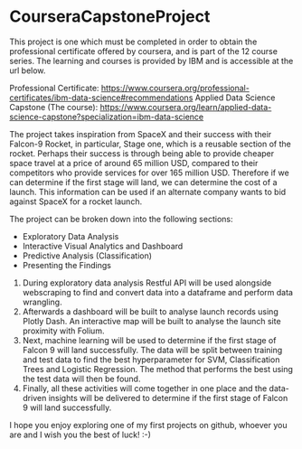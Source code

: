# CourseraCapstoneProject

This project is one which must be completed in order to obtain the professional certificate offered by coursera, and is part of the 12 course series.
The learning and courses is provided by IBM and is accessible at the url below.

Professional Certificate: https://www.coursera.org/professional-certificates/ibm-data-science#recommendations
Applied Data Science Capstone (The course): https://www.coursera.org/learn/applied-data-science-capstone?specialization=ibm-data-science

The project takes inspiration from SpaceX and their success with their Falcon-9 Rocket, in particular, Stage one, which is a reusable section of the rocket.
Perhaps their success is through being able to provide cheaper space travel at a price of around 65 million USD, compared to their competitors who provide services
for over 165 million USD. Therefore if we can determine if the first stage will land, we can determine the cost of a launch. This information can be used if an alternate company wants to bid against SpaceX for a rocket launch.

The project can be broken down into the following sections:
- Exploratory Data Analysis
- Interactive Visual Analytics and Dashboard
- Predictive Analysis (Classification)
- Presenting the Findings

1. During exploratory data analysis Restful API will be used alongside webscraping to find and convert data into a dataframe and perform data wrangling.
2. Afterwards a dashboard will be built to analyse launch records using Plotly Dash. An interactive map will be built to analyse the launch site proximity with Folium.
3. Next, machine learning will be used to determine if the first stage of Falcon 9 will land successfully. The data will be split between training and test data to find the best hyperparameter for SVM, Classification Trees and Logistic Regression. The method that performs the best using the test data will then be found.
4. Finally, all these activities will come together in one place and the data-driven insights will be delivered to determine if the first stage of Falcon 9 will land successfully.

I hope you enjoy exploring one of my first projects on github, whoever you are and I wish you the best of luck! :-)

